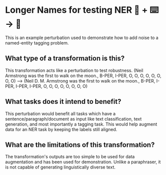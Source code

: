 # Longer Names for testing NER 🦎  + ⌨️ → 🐍
This is an example perturbation used to demonstrate how to add noise to a named-entity tagging problem.

## What type of a transformation is this?
This transformation acts like a perturbation to test robustness. 
(Neil Armstrong was the first to walk on the moon., B-PER, I-PER, O, O, O, O, O, O, O, O)
    --> (Neil D. M. Armstrong was the first to walk on the moon., B-PER, I-PER, I-PER, I-PER, O, O, O, O, O, O, O, O) 

## What tasks does it intend to benefit?
This perturbation would benefit all tasks which have a sentence/paragraph/document as input like text classification, 
text generation, and most importantly a tagging task.
This would help augment data for an NER task by keeping the labels still aligned.

## What are the limitations of this transformation?
The transformation's outputs are too simple to be used for data augmentation and has been used for demonstration. 
Unlike a paraphraser, it is not capable of 
generating linguistically diverse text.